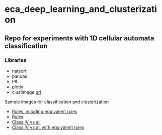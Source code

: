 # eca_deep_learning_and_clusterization

## Repo for experiments with 1D cellular automata classification

### Libraries
- natsort
- pandas
- PIL
- plotly
- clustimage [url](https://github.com/erdogant/clustimage)

Sample images for classification and clusterization

- [Rules including equivalent rules](https://drive.google.com/file/d/1-0VppdkyzY112AjfAdnLvp7ND6KCmjbL/view?usp=sharing)
- [Rules](https://drive.google.com/file/d/1Cu0U0_FywZGxupXBYraIvNeBwLkgXzmP/view?usp=sharing)
- [Class IV vs all](https://drive.google.com/file/d/1ht-3h-W4ykbnRAG-Xm-I4eaGJT_deMAO/view?usp=sharing)
- [Class IV vs all with equivalent rules](https://drive.google.com/file/d/1--LLeYROpmNJpYMH16IqaP1PMuvf9JRZ/view?usp=sharing)
